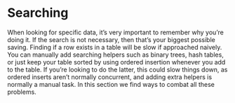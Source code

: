 Searching
=========

When looking for specific data, it’s very important to remember why
you’re doing it. If the search is not necessary, then that’s your
biggest possible saving. Finding if a row exists in a table will be slow
if approached naively. You can manually add searching helpers such as
binary trees, hash tables, or just keep your table sorted by using
ordered insertion whenever you add to the table. If you’re looking to do
the latter, this could slow things down, as ordered inserts aren’t
normally concurrent, and adding extra helpers is normally a manual task.
In this section we find ways to combat all these problems.

